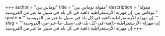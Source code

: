 +++
author = "توماس بين"
title = "مقولة توماس بين"
description = "مقولة توماس بين: إن مهزلة الأرستقراطية ذاهبة في كل بلد في سبيل ما غبر من الفروسية."
quote = '''إن مهزلة الأرستقراطية ذاهبة في كل بلد في سبيل ما غبر من الفروسية.''' 
slug = "إن-مهزلة-الأرستقراطية-ذاهبة-في-كل-بلد-في-سبيل-ما-غبر-من-الفروسية"
+++
إن مهزلة الأرستقراطية ذاهبة في كل بلد في سبيل ما غبر من الفروسية.
